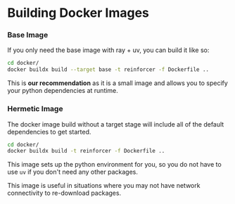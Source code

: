 # Building Docker Images

### Base Image
If you only need the base image with ray + uv, you can build it like so:
```sh
cd docker/
docker buildx build --target base -t reinforcer -f Dockerfile ..
```

This is **our recommendation** as it is a small image and allows you to specify your python dependencies at runtime.

### Hermetic Image
The docker image build without a target stage will include all of the default dependencies to get started.
```sh
cd docker/
docker buildx build -t reinforcer -f Dockerfile ..
```

This image sets up the python environment for you, so you do not have to use `uv` if you don't need
any other packages.

This image is useful in situations where you may not have network connectivity to re-download packages.
